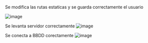 Se modifica las rutas estaticas y se guarda correctamente el usuario

![image](https://github.com/LTEAdmin/pfBancoSolar/assets/157530292/ee4d3a73-8e52-4578-b43f-a16897f2755d)

Se levanta servidor correctamente
![image](https://github.com/LTEAdmin/pfBancoSolar/assets/157530292/b22ea934-343f-48cd-88be-897fdb101156)

Se conecta a BBDD corectamente
![image](https://github.com/LTEAdmin/pfBancoSolar/assets/157530292/01846716-6e99-44ab-8873-50d91a7d1328)
